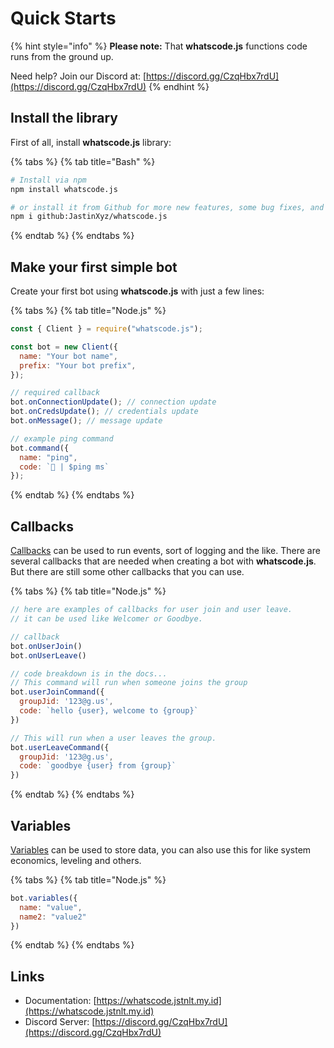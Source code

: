 # Quick Starts

{% hint style="info" %}
**Please note:** That **whatscode.js** functions code runs from the ground up.

Need help? Join our Discord at: [https://discord.gg/CzqHbx7rdU](https://discord.gg/CzqHbx7rdU)
{% endhint %}

## Install the library

First of all, install **whatscode.js** library:

{% tabs %}
{% tab title="Bash" %}
```bash
# Install via npm
npm install whatscode.js

# or install it from Github for more new features, some bug fixes, and mybe theres some bugs too.
npm i github:JastinXyz/whatscode.js
```
{% endtab %}
{% endtabs %}

## Make your first simple bot

Create your first bot using **whatscode.js** with just a few lines:

{% tabs %}
{% tab title="Node.js" %}
```javascript
const { Client } = require("whatscode.js");

const bot = new Client({
  name: "Your bot name",
  prefix: "Your bot prefix",
});

// required callback
bot.onConnectionUpdate(); // connection update
bot.onCredsUpdate(); // credentials update
bot.onMessage(); // message update

// example ping command
bot.command({
  name: "ping",
  code: `🏓 | $ping ms`
});
```
{% endtab %}
{% endtabs %}

## Callbacks

[Callbacks](references/callbacks/) can be used to run events, sort of logging and the like. There are several callbacks that are needed when creating a bot with **whatscode.js**. But there are still some other callbacks that you can use.

{% tabs %}
{% tab title="Node.js" %}
```javascript
// here are examples of callbacks for user join and user leave.
// it can be used like Welcomer or Goodbye.

// callback
bot.onUserJoin()
bot.onUserLeave()

// code breakdown is in the docs...
// This command will run when someone joins the group
bot.userJoinCommand({
  groupJid: '123@g.us',
  code: `hello {user}, welcome to {group}`
})

// This will run when a user leaves the group.
bot.userLeaveCommand({
  groupJid: '123@g.us',
  code: `goodbye {user} from {group}`
})
```
{% endtab %}
{% endtabs %}

## Variables

[Variables](references/guides/variables/) can be used to store data, you can also use this for like system economics, leveling and others.

{% tabs %}
{% tab title="Node.js" %}
```javascript
bot.variables({
  name: "value",
  name2: "value2"
})
```
{% endtab %}
{% endtabs %}

## Links

* Documentation: [https://whatscode.jstnlt.my.id](https://whatscode.jstnlt.my.id)
* Discord Server: [https://discord.gg/CzqHbx7rdU](https://discord.gg/CzqHbx7rdU)
